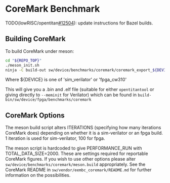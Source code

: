 # CoreMark Benchmark

TODO(lowRISC/opentitan[#12504](https://github.com/lowRISC/opentitan/issues/12504)): update instructions for Bazel builds.

## Building CoreMark

To build CoreMark under meson:

```sh
cd "${REPO_TOP}"
./meson_init.sh
ninja -C build-out sw/device/benchmarks/coremark/coremark_export_${DEVICE}
```

Where ${DEVICE} is one of 'sim_verilator' or 'fpga_cw310'

This will give you a .bin and .elf file (suitable for either `opentitantool`
or giving directly to `--meminit` for Verilator) which can be found in
`build-bin/sw/device/fpga/benchmarks/coremark`

## CoreMark Options

The meson build script alters ITERATIONS (specifying how many iterations
CoreMark does) depending on whether it is a sim-verilator or an fpga build. 1
iteration is used for sim-verilator, 100 for fpga.

The meson script is hardcoded to give PERFORMANCE_RUN with
TOTAL_DATA_SIZE=2000. These are settings required for reportable CoreMark
figures. If you wish to use other options please alter
`sw/device/benchmarks/coremark/meson.build` appropriately. See the CoreMark
README in `sw/vendor/eembc_coremark/README.md` for further information on the
possibilities.
